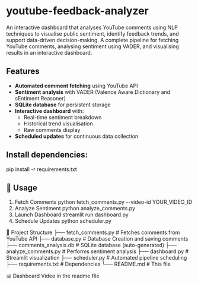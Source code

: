 # youtube-feedback-analyzer
An interactive dashboard that analyses YouTube comments using NLP techniques to visualise public sentiment, identify feedback trends, and support data-driven decision-making.
A complete pipeline for fetching YouTube comments, analysing sentiment using VADER, and visualising results in an interactive dashboard.

## Features

- **Automated comment fetching** using YouTube API
- **Sentiment analysis** with VADER (Valence Aware Dictionary and sEntiment Reasoner)
- **SQLite database** for persistent storage
- **Interactive dashboard** with:
  - Real-time sentiment breakdown
  - Historical trend visualisation
  - Raw comments display
- **Scheduled updates** for continuous data collection

## Install dependencies:
pip install -r requirements.txt

## 🚀 Usage
1. Fetch Comments
python fetch_comments.py --video-id YOUR_VIDEO_ID
2. Analyze Sentiment
python analyze_comments.py
3. Launch Dashboard
streamlit run dashboard.py
4. Schedule Updates 
python scheduler.py

📂 Project Structure
├── fetch_comments.py       # Fetches comments from YouTube API
├── database.py             # Database Creation and saving comments
├── comments_analysis.db    # SQLite database (auto-generated)
├── analyze_comments.py     # Performs sentiment analysis
├── dashboard.py            # Streamlit visualization
├── scheduler.py            # Automated pipeline scheduling
├── requirements.txt        # Dependencies
└── README.md               # This file

📊 Dashboard
Video in the readme file

